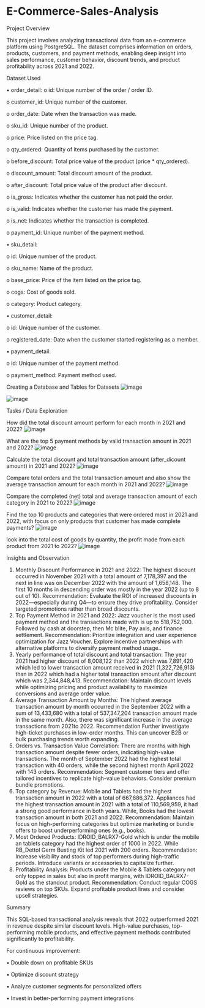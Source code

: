 # E-Commerce-Sales-Analysis
Project Overview

This project involves analyzing transactional data from an e-commerce platform using PostgreSQL. The dataset comprises information on orders, products, customers, and payment methods, enabling deep insight into sales performance, customer behavior, discount trends, and product profitability across 2021 and 2022.

Dataset Used

•	order_detail:
o	id: Unique number of the order / order ID.

o	customer_id: Unique number of the customer.

o	order_date: Date when the transaction was made.

o	sku_id: Unique number of the product.

o	price: Price listed on the price tag.

o	qty_ordered: Quantity of items purchased by the customer.

o	before_discount: Total price value of the product (price * qty_ordered).

o	discount_amount: Total discount amount of the product.

o	after_discount: Total price value of the product after discount.

o	is_gross: Indicates whether the customer has not paid the order.

o	is_valid: Indicates whether the customer has made the payment.

o	is_net: Indicates whether the transaction is completed.

o	payment_id: Unique number of the payment method.

•	sku_detail:

o	id: Unique number of the product.

o	sku_name: Name of the product.

o	base_price: Price of the item listed on the price tag.

o	cogs: Cost of goods sold.

o	category: Product category.

•	customer_detail:

o	id: Unique number of the customer.

o	registered_date: Date when the customer started registering as a member.

•	payment_detail:

o	id: Unique number of the payment method.

o	payment_method: Payment method used.

Creating a Database and Tables for Datasets
  ![image](https://github.com/user-attachments/assets/19c024d5-97d3-4d5f-9b3d-8263619b8f86)

![image](https://github.com/user-attachments/assets/dc3ad94c-ee53-41f8-81a7-f4db219860f0)

Tasks / Data Exploration

How did the total discount amount perform for each month in 2021 and 2022?
![image](https://github.com/user-attachments/assets/6c3032fe-79cd-43fd-8018-d8db62ead3c4)
 

What are the top 5 payment methods by valid transaction amount in 2021 and 2022?
 ![image](https://github.com/user-attachments/assets/d1275b72-88e8-4585-a9e7-6ffb56e62ac7)


Calculate the total discount and total transaction amount (after_dicount amount) in 2021 and 2022?
 ![image](https://github.com/user-attachments/assets/2fc0cb19-c0c2-4851-b9bb-9443ee1f6937)


Compare total orders and the total transaction amount and also show the average transaction amount for each month in 2021 and 2022?
 ![image](https://github.com/user-attachments/assets/24c62272-7c0d-46b9-b8ee-96f2ea753970)

Compare the completed (net) total and average transaction amount of each category in 2021 to 2022?
 ![image](https://github.com/user-attachments/assets/551d86f6-98c7-43d9-b792-c7d9a852854c)

Find the top 10 products and categories that were ordered most in 2021 and 2022, with focus on only products that customer has made complete payments?
 ![image](https://github.com/user-attachments/assets/462c5705-eea5-4701-b9f1-04d402330819)


look into the total cost of goods by quantity, the profit made from each product from 2021 to 2022?
 ![image](https://github.com/user-attachments/assets/f8910d9f-152c-4df2-9b5f-e7cb524492f5)

Insights and Observation

1.	Monthly Discount Performance in 2021 and 2022:
The highest discount occurred in November 2021 with a total amount of 7,178,397 and the next in line was on December 2022 with the amount of 1,658,148. The first 10 months in descending order was mostly in the year 2022 (up to 8 out of 10).
Recommendation: Evaluate the ROI of increased discounts in 2022—especially during Q4—to ensure they drive profitability. Consider targeted promotions rather than broad discounts.
2.	Top Payment Method in 2021 and 2022:
Jazz voucher is the most used payment method and the transactions made with is up to 518,752,000. Followed by cash at doorstep, then Mc blite, Pay axis, and finance settlement.
Recommendation: Prioritize integration and user experience optimization for Jazz Voucher. Explore incentive partnerships with alternative platforms to diversify payment method usage..
3.	Yearly performance of total discount and total transaction:
The year 2021 had higher discount of 8,008,122 than 2022 which was 7,891,420 which led to lower transaction amount received in 2021 (1,322,726,913) than in 2022 which had a higher total transaction amount after discount which was 2,344,848,413.
Recommendation: Maintain discount levels while optimizing pricing and product availability to maximize conversions and average order value.
4.	Average Transaction Amount by Months:
The highest average transaction amount by month occurred in the September 2022 with a sum of 13,433,680 with a total of 537,347,204 transaction amount made in the same month. Also, there was significant increase in the average transactions from 2021to 2022.
Recommendation Further investigate high-ticket purchases in low-order months. This can uncover B2B or bulk purchasing trends worth expanding.
5.  Orders vs. Transaction Value Correlation:
There are months with high transaction amount despite fewer orders, indicating high-value transactions. The month of September 2022 had the highest total transaction with 40 orders, while the second highest month April 2022 with 143 orders.
Recommendation: Segment customer tiers and offer tailored incentives to replicate high-value behaviors. Consider premium bundle promotions.
6.	Top category by Revenue:
Mobile and Tablets had the highest transaction amount in 2022 with a total of 667,686,372.
Appliances had the highest transaction amount in 2021 with a total of 110,569,959, it had a strong good performance in both years. While, Books had the lowest transaction amount in both 2021 and 2022.
Recommendation: Maintain focus on high-performing categories but optimize marketing or bundle offers to boost underperforming ones (e.g., books).
7.	Most Ordered Products:
IDROID_BALRX7-Gold which is under the mobile an tablets category had the highest order of 1000 in 2022. While RB_Dettol Germ Busting Kit led 2021 with 200 orders.
Recommendation: Increase visibility and stock of top performers during high-traffic periods. Introduce variants or accessories to capitalize further.
8.	Profitability Analysis:
Products under the Mobile & Tablets category not only topped in sales but also in profit margins, with IDROID_BALRX7-Gold as the standout product. 
Recommendation: Conduct regular COGS reviews on top SKUs. Expand profitable product lines and consider upsell strategies.

Summary

This SQL-based transactional analysis reveals that 2022 outperformed 2021 in revenue despite similar discount levels. High-value purchases, top-performing mobile products, and effective payment methods contributed significantly to profitability.

For continuous improvement:

•	Double down on profitable SKUs

•	Optimize discount strategy

•	Analyze customer segments for personalized offers

•	Invest in better-performing payment integrations

